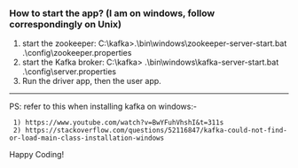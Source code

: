 ### How to start the app? (I am on windows, follow correspondingly on Unix)

1) start the zookeeper: C:\kafka>.\bin\windows\zookeeper-server-start.bat .\config\zookeeper.properties
2) start the Kafka broker: C:\kafka> .\bin\windows\kafka-server-start.bat .\config\server.properties
3) Run the driver app, then the user app.
-----------------------------------------
   PS: refer to this when installing kafka on windows:-
   
     1) https://www.youtube.com/watch?v=BwYFuhVhshI&t=311s
     2) https://stackoverflow.com/questions/52116847/kafka-could-not-find-or-load-main-class-installation-windows

Happy Coding!
